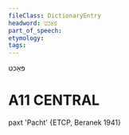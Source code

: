```yaml
---
fileClass: DictionaryEntry
headword: פּאַכט
part_of_speech: 
etymology: 
tags: 
---
```

פּאַכט

A11
CENTRAL
========

paxt 'Pacht' {ETCP, Beranek 1941}